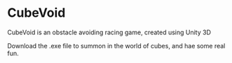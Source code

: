 # CubeVoid
CubeVoid is an obstacle avoiding racing game, created using Unity 3D

Download the .exe file to summon in the world of cubes, and hae some real fun.

